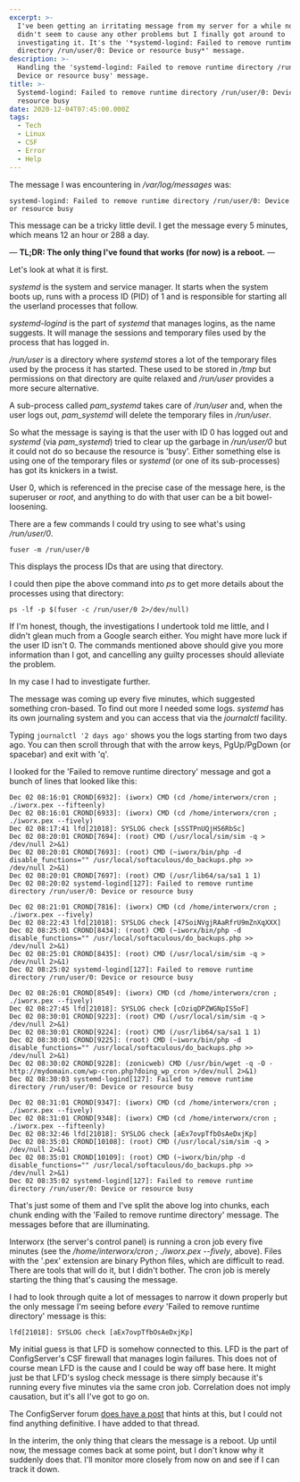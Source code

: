 ```yaml
---
excerpt: >-
  I've been getting an irritating message from my server for a while now. It
  didn't seem to cause any other problems but I finally got around to
  investigating it. It's the '*systemd-logind: Failed to remove runtime
  directory /run/user/0: Device or resource busy*' message.
description: >-
  Handling the 'systemd-logind: Failed to remove runtime directory /run/user/0:
  Device or resource busy' message.
title: >-
  Systemd-logind: Failed to remove runtime directory /run/user/0: Device or
  resource busy
date: 2020-12-04T07:45:00.000Z
tags:
  - Tech
  - Linux
  - CSF
  - Error
  - Help
---
```

The message I was encountering in */var/log/messages* was:

```
systemd-logind: Failed to remove runtime directory /run/user/0: Device or resource busy
```

This message can be a tricky little devil. I get the message every 5 minutes, which means 12 an hour or 288 a day.

—
**TL;DR: The only thing I've found that works (for now) is a reboot.**
—

Let's look at what it is first.

*systemd* is the system and service manager. It starts when the system boots up, runs with a process ID (PID) of 1 and is responsible for starting all the userland processes that follow. 

*systemd-logind* is the part of *systemd* that manages logins, as the name suggests. It will manage the sessions and temporary files used by the process that has logged in.

*/run/user* is a directory where *systemd* stores a lot of the temporary files used by the process it has started. These used to be stored in */tmp* but permissions on that directory are quite relaxed and */run/user* provides a more secure alternative. 

A sub-process called *pam\_systemd* takes care of */run/user* and, when the user logs out, *pam\_systemd* will delete the temporary files in */run/user*.

So what the message is saying is that the user with ID 0 has logged out and *systemd* (via *pam\_systemd*) tried to clear up the garbage in */run/user/0* but it could not do so because the resource is 'busy'. Either something else is using one of the temporary files or *systemd* (or one of its sub-processes) has got its knickers in a twist. 

User 0, which is referenced in the precise case of the message here, is the superuser or *root*, and anything to do with that user can be a bit bowel-loosening.

There are a few commands I could try using to see what's using */run/user/0*.

`fuser -m /run/user/0`

This displays the process IDs that are using that directory.

I could then pipe the above command into *ps* to get more details about the processes using that directory:

`ps -lf -p $(fuser -c /run/user/0 2>/dev/null)`

If I'm honest, though, the investigations I undertook told me little, and I didn't glean much from a Google search either. You might have more luck if the user ID isn't 0. The commands mentioned above should give you more information than I got, and cancelling any guilty processes should alleviate the problem.

In my case I had to investigate further.

The message was coming up every five minutes, which suggested something cron-based. To find out more I needed some logs. *systemd* has its own journaling system and you can access that via the *journalctl* facility.

Typing `journalctl '2 days ago'` shows you the logs starting from two days ago. You can then scroll through that with the arrow keys, PgUp/PgDown (or spacebar) and exit with 'q'. 

I looked for the 'Failed to remove runtime directory' message and got a bunch of lines that looked like this:

```
Dec 02 08:16:01 CROND[6932]: (iworx) CMD (cd /home/interworx/cron ; ./iworx.pex --fifteenly)
Dec 02 08:16:01 CROND[6933]: (iworx) CMD (cd /home/interworx/cron ; ./iworx.pex --fively)
Dec 02 08:17:41 lfd[21018]: SYSLOG check [sSSTPnUQjHS6RbSc]
Dec 02 08:20:01 CROND[7694]: (root) CMD (/usr/local/sim/sim -q > /dev/null 2>&1)
Dec 02 08:20:01 CROND[7693]: (root) CMD (~iworx/bin/php -d disable_functions="" /usr/local/softaculous/do_backups.php >> /dev/null 2>&1)
Dec 02 08:20:01 CROND[7697]: (root) CMD (/usr/lib64/sa/sa1 1 1)
Dec 02 08:20:02 systemd-logind[127]: Failed to remove runtime directory /run/user/0: Device or resource busy

Dec 02 08:21:01 CROND[7816]: (iworx) CMD (cd /home/interworx/cron ; ./iworx.pex --fively)
Dec 02 08:22:43 lfd[21018]: SYSLOG check [47SoiNVgjRAaRfrU9mZnXqXXX]
Dec 02 08:25:01 CROND[8434]: (root) CMD (~iworx/bin/php -d disable_functions="" /usr/local/softaculous/do_backups.php >> /dev/null 2>&1)
Dec 02 08:25:01 CROND[8435]: (root) CMD (/usr/local/sim/sim -q > /dev/null 2>&1)
Dec 02 08:25:02 systemd-logind[127]: Failed to remove runtime directory /run/user/0: Device or resource busy

Dec 02 08:26:01 CROND[8549]: (iworx) CMD (cd /home/interworx/cron ; ./iworx.pex --fively)
Dec 02 08:27:45 lfd[21018]: SYSLOG check [cOziqDPZWGNpIS5oF]
Dec 02 08:30:01 CROND[9223]: (root) CMD (/usr/local/sim/sim -q > /dev/null 2>&1)
Dec 02 08:30:01 CROND[9224]: (root) CMD (/usr/lib64/sa/sa1 1 1)
Dec 02 08:30:01 CROND[9225]: (root) CMD (~iworx/bin/php -d disable_functions="" /usr/local/softaculous/do_backups.php >> /dev/null 2>&1)
Dec 02 08:30:02 CROND[9228]: (zonicweb) CMD (/usr/bin/wget -q -O - http://mydomain.com/wp-cron.php?doing_wp_cron >/dev/null 2>&1)
Dec 02 08:30:03 systemd-logind[127]: Failed to remove runtime directory /run/user/0: Device or resource busy

Dec 02 08:31:01 CROND[9347]: (iworx) CMD (cd /home/interworx/cron ; ./iworx.pex --fively)
Dec 02 08:31:01 CROND[9348]: (iworx) CMD (cd /home/interworx/cron ; ./iworx.pex --fifteenly)
Dec 02 08:32:46 lfd[21018]: SYSLOG check [aEx7ovpTfbOsAeDxjKp]
Dec 02 08:35:01 CROND[10108]: (root) CMD (/usr/local/sim/sim -q > /dev/null 2>&1)
Dec 02 08:35:01 CROND[10109]: (root) CMD (~iworx/bin/php -d disable_functions="" /usr/local/softaculous/do_backups.php >> /dev/null 2>&1)
Dec 02 08:35:02 systemd-logind[127]: Failed to remove runtime directory /run/user/0: Device or resource busy
```

That's just some of them and I've split the above log into chunks, each chunk ending with the 'Failed to remove runtime directory' message. The messages before that are illuminating.

Interworx (the server's control panel) is running a cron job every five minutes (see the */home/interworx/cron ; ./iworx.pex --fively*, above). Files with the '.pex' extension are binary Python files, which are difficult to read. There are tools that will do it, but I didn't bother. The cron job is merely starting the thing that's causing the message.

I had to look through quite a lot of messages to narrow it down properly but the only message I'm seeing before *every* 'Failed to remove runtime directory' message is this:

```
lfd[21018]: SYSLOG check [aEx7ovpTfbOsAeDxjKp]
```

My initial guess is that LFD is somehow connected to this. LFD is the part of ConfigServer's CSF firewall that manages login failures. This does not of course mean LFD is the cause and I could be way off base here. It might just be that LFD's syslog check message is there simply because it's running every five minutes via the same cron job. Correlation does not imply causation, but it's all I've got to go on.

The ConfigServer forum [does have a post](https://forum.configserver.com/viewtopic.php?t=11505) that hints at this, but I could not find anything definitive. I have added to that thread.

In the interim, the only thing that clears the message is a reboot. Up until now, the message comes back at some point, but I don't know why it suddenly does that. I'll monitor more closely from now on and see if I can track it down.

